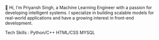 👋 Hi, I'm Priyansh Singh, a Machine Learning Engineer with a passion for developing intelligent systems. I specialize in building scalable models for real-world applications and have a growing interest in front-end development.

Tech Skills : Python/C++  HTML/CSS  MYSQL


  
<!---
priyanshsingh11/priyanshsingh11 is a ✨ special ✨ repository because its `README.md` (this file) appears on your GitHub profile.
You can click the Preview link to take a look at your changes.
--->
